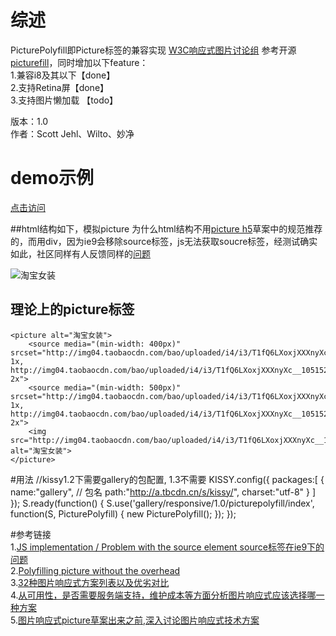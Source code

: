 # 综述
PicturePolyfill即Picture标签的兼容实现  [W3C响应式图片讨论组](http://www.w3.org/community/respimg/) 参考开源 [picturefill](https://github.com/scottjehl/picturefill)，同时增加以下feature：    
1.兼容i8及其以下【done】     
2.支持Retina屏【done】    
3.支持图片懒加载 【todo】    

版本：1.0    
作者：Scott Jehl、Wilto、妙净


# demo示例
 [点击访问](http://miaojing.github.io/responsive/1.0//demo/picturepolyfill.html)

##html结构如下，模拟picture
为什么html结构不用[picture h5](http://www.w3.org/TR/html-picture-element/)草案中的规范推荐的，而用div，因为ie9会移除source标签，js无法获取soucre标签，经测试确实如此，社区同样有人反馈同样的[问题](http://www.w3.org/community/respimg/2012/03/06/js-implementation-problem-with/)
    <div data-picture data-alt="淘宝女装">
        <div data-media="(min-width: 400px)" data-src="http://img04.taobaocdn.com/bao/uploaded/i4/i3/T1fQ6LXoxjXXXnyXc__105152.jpg_100x100.jpg 1x, http://img04.taobaocdn.com/bao/uploaded/i4/i3/T1fQ6LXoxjXXXnyXc__105152.jpg_200x200.jpg 2x"></div>
        <div data-media="(min-width: 500px)" data-src="http://img04.taobaocdn.com/bao/uploaded/i4/i3/T1fQ6LXoxjXXXnyXc__105152.jpg_230x230.jpg 1x, http://img04.taobaocdn.com/bao/uploaded/i4/i3/T1fQ6LXoxjXXXnyXc__105152.jpg_460x460.jpg 2x"></div>
        <div data-media="(min-width: 600px)" data-src="http://img04.taobaocdn.com/bao/uploaded/i4/i3/T1fQ6LXoxjXXXnyXc__105152.jpg_300x300.jpg 1x, http://img04.taobaocdn.com/bao/uploaded/i4/i3/T1fQ6LXoxjXXXnyXc__105152.jpg_600x600.jpg 2x"></div>
        <div data-media="(min-width: 800px)" data-src="http://img04.taobaocdn.com/bao/uploaded/i4/i3/T1fQ6LXoxjXXXnyXc__105152.jpg_400x400.jpg 1x"></div>
        <div data-media="(min-width: 1000px)" data-src="http://img04.taobaocdn.com/bao/uploaded/i4/i3/T1fQ6LXoxjXXXnyXc__105152.jpg_600x600.jpg"></div>
        <noscript><img src="http://img04.taobaocdn.com/bao/uploaded/i4/i3/T1fQ6LXoxjXXXnyXc__105152.jpg_100x100.jpg" alt="淘宝女装"></noscript>
    </div>


## 理论上的picture标签  
    <picture alt="淘宝女装">
        <source media="(min-width: 400px)" srcset="http://img04.taobaocdn.com/bao/uploaded/i4/i3/T1fQ6LXoxjXXXnyXc__105152.jpg_100x100.jpg 1x, http://img04.taobaocdn.com/bao/uploaded/i4/i3/T1fQ6LXoxjXXXnyXc__105152.jpg_200x200.jpg 2x">
        <source media="(min-width: 500px)" srcset="http://img04.taobaocdn.com/bao/uploaded/i4/i3/T1fQ6LXoxjXXXnyXc__105152.jpg_230x230.jpg 1x, http://img04.taobaocdn.com/bao/uploaded/i4/i3/T1fQ6LXoxjXXXnyXc__105152.jpg_460x460.jpg 2x">
        <img src="http://img04.taobaocdn.com/bao/uploaded/i4/i3/T1fQ6LXoxjXXXnyXc__105152.jpg_100x100.jpg" alt="淘宝女装">
    </picture>

#用法
    <script src="http://a.tbcdn.cn/s/kissy/1.3.0/seed.js"></script>
    //kissy1.2下需要gallery的包配置, 1.3不需要
    KISSY.config({
        packages:[
            {
                name:"gallery", // 包名
                path:"http://a.tbcdn.cn/s/kissy/",
                charset:"utf-8"
            }
        ]
    });
    S.ready(function() {
        S.use('gallery/responsive/1.0/picturepolyfill/index', function(S, PicturePolyfill) {
            new PicturePolyfill();
        });
    });

#参考链接  
1.[JS implementation / Problem with the source element source标签在ie9下的问题](http://www.w3.org/community/respimg/2012/03/06/js-implementation-problem-with/)    
2.[Polyfilling picture without the overhead](http://www.w3.org/community/respimg/2012/03/15/polyfilling-picture-without-the-overhead/)   
3.[32种图片响应式方案列表以及优劣对比](https://docs.google.com/spreadsheet/ccc?key=0Al0lI17fOl9DdDgxTFVoRzFpV3VCdHk2NTBmdVI2OXc#gid=0)  
4.[从可用性，是否需要服务端支持，维护成本等方面分析图片响应式应该选择哪一种方案](http://css-tricks.com/which-responsive-images-solution-should-you-use/)    
5.[图片响应式picture草案出来之前,深入讨论图片响应式技术方案](http://blog.cloudfour.com/responsive-imgs-part-2/)    



